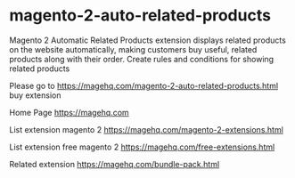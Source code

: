 # magento-2-auto-related-products
Magento 2 Automatic Related Products extension displays related products on the website automatically, making customers buy useful, related products along with their order. Create rules and conditions for showing related products

Please go to https://magehq.com/magento-2-auto-related-products.html buy extension

Home Page https://magehq.com

List extension magento 2 https://magehq.com/magento-2-extensions.html

List extension free magento 2 https://magehq.com/free-extensions.html

Related extension https://magehq.com/bundle-pack.html
